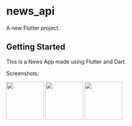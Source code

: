 # news_api

A new Flutter project.

## Getting Started

This is a News App made using Flutter and Dart.

Screenshots: 
<p float="left">
  <img src="https://github.com/anurag-026/Flutter-News-App/assets/90410697/3884e091-2fca-4662-86ce-0203f030dfef" width="100" />
  <img src="https://github.com/anurag-026/Flutter-News-App/assets/90410697/4d26d851-769c-4cde-b4aa-a88a178213e4" width="100" /> 
  <img src="https://github.com/anurag-026/Flutter-News-App/assets/90410697/f6adf2f5-09e0-4ccc-b135-28176d3f3f13" width="100" />
</p>



